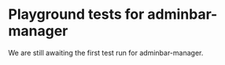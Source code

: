 # Playground tests for adminbar-manager
We are still awaiting the first test run for adminbar-manager.
